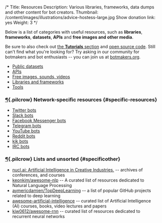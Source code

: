 /*
Title: Resources
Description: Various libraries, frameworks, data dumps and other content for bot creators.
Thumbnail: /content/images/illustrations/advice-hostess-large.jpg
Show donation link: yes
Weight: 3
*/

Below is a list of categories with useful resources, such as **libraries**, **frameworks**, **datasets**, **APIs** and **free images and other media**.

Be sure to also check out [the **Tutorials** section](/tutorials) and [open source code](/tag/opensource). Still can't find what you're looking for? Try asking in our community for botmakers and bot enthusiasts -- you can join us at [botmakers.org](https://botmakers.org/).

- [Public datasets](/resources/public-datasets)
- [APIs](/resources/apis)
- [Free images, sounds, videos](/resources/free-media)
- [Libraries and frameworks](/resources/libraries-frameworks)
- [Tools](/resources/tools)

### [¶](#specific-resources){.pilcrow} Network-specific resources {#specific-resources}

- [Twitter bots](/resources/twitterbots)
- [Slack bots](/resources/slackbots)
- [Facebook Messenger bots](/resources/facebook-messenger-bots)
- [Telegram bots](/resources/telegram-bots)
- [YouTube bots](/resources/youtube-bots)
- [Reddit bots](/resources/redditbots)
- [kik bots](/resources/kik-bots)
- [IRC bots](/resources/irc-bots)

### [¶](#other){.pilcrow} Lists and unsorted {#specificother}

- [nucl.ai: Artificial Intelligence in Creative Industries.](https://nucl.ai/) -- archives of conferences, and courses
- [keonkim/awesome-nlp](https://github.com/keonkim/awesome-nlp) -- A curated list of resources dedicated to Natural Language Processing
- [aymericdamien/TopDeepLearning](https://github.com/aymericdamien/TopDeepLearning) -- a list of popular GitHub projects related to deep learning
- [awesome-artificial-intelligence](https://github.com/owainlewis/awesome-artificial-intelligence) -- curated list of Artificial Intelligence (AI) courses, books, video lectures and papers
- [kjw0612/awesome-rnn](https://github.com/kjw0612/awesome-rnn) -- curated list of resources dedicated to recurrent neural networks
